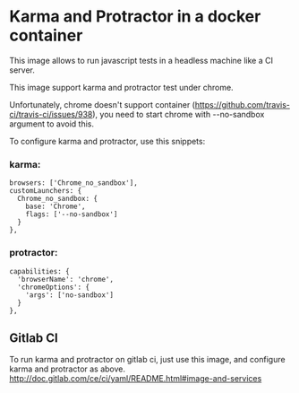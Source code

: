 # Karma and Protractor in a docker container

This image allows to run javascript tests in a headless machine like a CI server.

This image support karma and protractor test under chrome.

Unfortunately, chrome doesn't support container (https://github.com/travis-ci/travis-ci/issues/938), you need to start chrome with --no-sandbox argument to avoid this.

To configure karma and protractor, use this snippets:
### karma:

    browsers: ['Chrome_no_sandbox'],
    customLaunchers: {
      Chrome_no_sandbox: {
        base: 'Chrome',
        flags: ['--no-sandbox']
      }
    },

### protractor:

    capabilities: {
      'browserName': 'chrome',
      'chromeOptions': {
        'args': ['no-sandbox']
      }
    },

## Gitlab CI

To run karma and protractor on gitlab ci, just use this image, and configure karma and protractor as above. 
http://doc.gitlab.com/ce/ci/yaml/README.html#image-and-services
